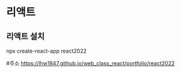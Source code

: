 # 리액트

## 리액트 설치
npx create-react-app react2022


#주소
https://lhw1847.github.io/web_class_react/portfolio/react2022
